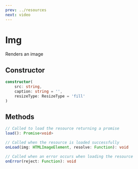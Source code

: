 ```yaml
---
prev: ../resources
next: video
---
```


# Img

Renders an image

## Constructor

``` ts
constructor(
	src: string,
	caption: string = '',
	resizeType: ResizeType = 'fill'
)
```

## Methods

``` ts
// Called to load the resource returning a promise
load(): Promise<void>

// Called when the resource is loaded successfully
onLoad(img: HTMLImageElement, resolve: Function): void

// Called when an error occurs when loading the resource
onError(reject: Function): void
```
